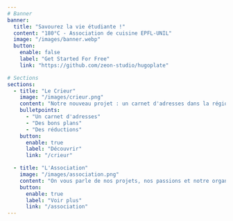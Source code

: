 ```yaml
---
# Banner
banner:
  title: "Savourez la vie étudiante !"
  content: "180°C - Association de cuisine EPFL-UNIL"
  image: "/images/banner.webp"
  button:
    enable: false
    label: "Get Started For Free"
    link: "https://github.com/zeon-studio/hugoplate"

# Sections
sections:
  - title: "Le Crieur"
    image: "/images/crieur.png"
    content: "Notre nouveau projet : un carnet d'adresses dans la région lausannoise accessible aux étudiant·e·s. Que vous soyez à la recherche d'un coin sympa pour se détendre autour d'une boisson fraîche entre potes ou de quoi bien manger sans se ruiner, c'est par ici !"
    bulletpoints:
      - "Un carnet d'adresses"
      - "Des bons plans"
      - "Des réductions"
    button:
      enable: true
      label: "Découvrir"
      link: "/crieur"

  - title: "L'Association"
    image: "/images/association.png"
    content: "On vous parle de nos projets, nos passions et notre organisation… parce qu'on ne compte pas que pour du beurre !"
    button:
      enable: true
      label: "Voir plus"
      link: "/association"
---
```

